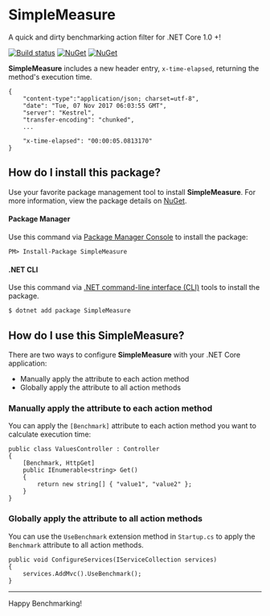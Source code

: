 # SimpleMeasure
A quick and dirty benchmarking action filter for .NET Core 1.0 +!

[![Build status](https://ci.appveyor.com/api/projects/status/e6fsyn9cuia7rd9o?svg=true)](https://ci.appveyor.com/project/neekgreen/simplemeasure)
[![NuGet](https://img.shields.io/nuget/v/simplemeasure.svg)](https://www.nuget.org/packages/simplemeasure) 
[![NuGet](https://img.shields.io/nuget/dt/simplemeasure.svg)](https://www.nuget.org/packages/simplemeasure) 

**SimpleMeasure** includes a new header entry, `x-time-elapsed`, returning the method's execution time.
```
{
    "content-type":"application/json; charset=utf-8",
    "date": "Tue, 07 Nov 2017 06:03:55 GMT",
    "server": "Kestrel",
    "transfer-encoding": "chunked",
    ...

    "x-time-elapsed": "00:00:05.0813170"
}
```

## How do I install this package?

Use your favorite package management tool to install **SimpleMeasure**. For more information, view the package details on [NuGet](https://www.nuget.org/packages/simplemeasure).

#### Package Manager
Use this command via [Package Manager Console](https://docs.microsoft.com/en-us/nuget/tools/package-manager-console#installing-a-package) to install the package:

```
PM> Install-Package SimpleMeasure
```

#### .NET CLI
Use this command via [.NET command-line interface (CLI)](https://docs.microsoft.com/en-us/dotnet/core/tools/dotnet-add-package) tools to install the package.

```
$ dotnet add package SimpleMeasure
```




## How do I use this SimpleMeasure?
There are two ways to configure **SimpleMeasure** with your .NET Core application:

* Manually apply the attribute to each action method
* Globally apply the attribute to all action methods


### Manually apply the attribute to each action method
You can apply the `[Benchmark]` attribute to each action method you want to calculate execution time:

```
public class ValuesController : Controller
{
    [Benchmark, HttpGet]
    public IEnumerable<string> Get()
    {
        return new string[] { "value1", "value2" };
    }
}
```

### Globally apply the attribute to all action methods

You can use the `UseBenchmark` extension method in `Startup.cs` to apply the `Benchmark` attribute to all action methods.

```
public void ConfigureServices(IServiceCollection services)
{
    services.AddMvc().UseBenchmark();
}
```

<hr>

Happy Benchmarking!